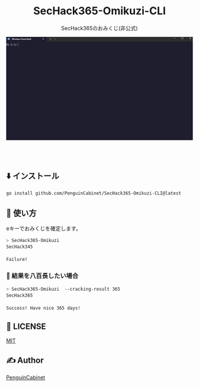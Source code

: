<div align="center">

# SecHack365-Omikuzi-CLI

SecHack365のおみくじ(非公式)

![img](img/anime1_2.gif)

<br>
<br>
</div>

## ⬇️ インストール
```
go install github.com/PenguinCabinet/SecHack365-Omikuzi-CLI@latest
```

## 🔨 使い方

eキーでおみくじを確定します。

```bash
> SecHack365-Omikuzi  
SecHack345

Failure!
```

### 🥬 結果を八百長したい場合
```bash
> SecHack365-Omikuzi  --cracking-result 365
SecHack365

Success! Have nice 365 days!
```

## 🎫 LICENSE

[MIT](./LICENSE)

## ✍ Author

[PenguinCabinet](https://github.com/PenguinCabinet)
